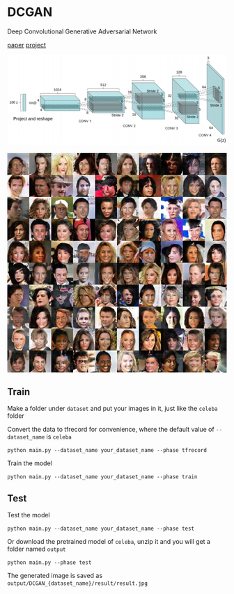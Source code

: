 # DCGAN

Deep Convolutional Generative Adversarial Network

[paper](https://arxiv.org/abs/1511.06434) [project](https://github.com/carpedm20/DCGAN-tensorflow)

![](asset/teaser.png)

![](asset/result.jpg)

## Train

Make a folder under `dataset` and put your images in it, just like the `celeba` folder

Convert the data to tfrecord for convenience, where the default value of `--dataset_name` is `celeba`

```
python main.py --dataset_name your_dataset_name --phase tfrecord
```

Train the model

```
python main.py --dataset_name your_dataset_name --phase train
```

## Test

Test the model

```
python main.py --dataset_name your_dataset_name --phase test
```

Or download the pretrained model of `celeba`, unzip it and you will get a folder named `output`

```
python main.py --phase test
```

The generated image is saved as `output/DCGAN_{dataset_name}/result/result.jpg`